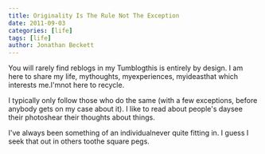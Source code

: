 ```yaml
---
title: Originality Is The Rule Not The Exception
date: 2011-09-03
categories: [life]
tags: [life]
author: Jonathan Beckett
---
```


You will rarely find reblogs in my Tumblogthis is entirely by design. I am here to share my life, mythoughts, myexperiences, myideasthat which interests me.I'mnot here to recycle.

I typically only follow those who do the same (with a few exceptions, before anybody gets on my case about it). I like to read about people's daysee their photoshear their thoughts about things.

I've always been something of an individualnever quite fitting in. I guess I seek that out in others toothe square pegs.